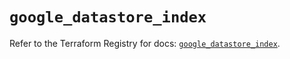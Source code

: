# `google_datastore_index`

Refer to the Terraform Registry for docs: [`google_datastore_index`](https://registry.terraform.io/providers/hashicorp/google-beta/5.30.0/docs/resources/google_datastore_index).

